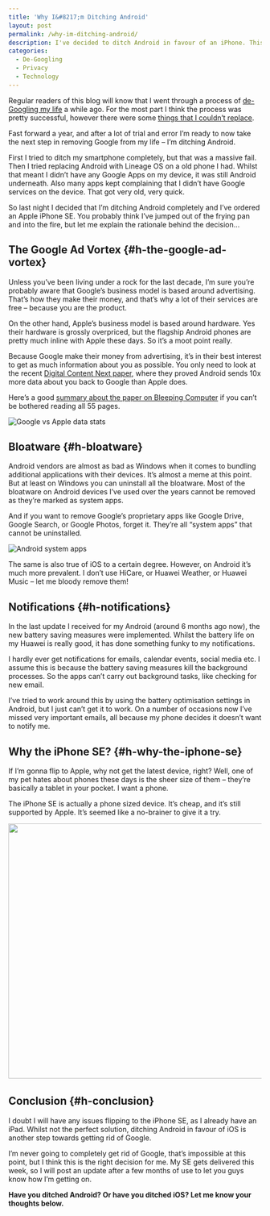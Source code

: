 ```yaml
---
title: 'Why I&#8217;m Ditching Android'
layout: post
permalink: /why-im-ditching-android/
description: I've decided to ditch Android in favour of an iPhone. This post explains why.
categories:
  - De-Googling
  - Privacy
  - Technology
---
```



Regular readers of this blog will know that I went through a process of [de-Googling my life](/categories/de-googling) a while ago. For the most part I think the process was pretty successful, however there were some [things that I couldn’t replace](/de-googling-my-life-06-what-i-cant-replace).

Fast forward a year, and after a lot of trial and error I’m ready to now take the next step in removing Google from my life – I’m ditching Android.

First I tried to ditch my smartphone completely, but that was a massive fail. Then I tried replacing Android with Lineage OS on a old phone I had. Whilst that meant I didn’t have any Google Apps on my device, it was still Android underneath. Also many apps kept complaining that I didn’t have Google services on the device. That got very old, very quick.

So last night I decided that I’m ditching Android completely and I’ve ordered an Apple iPhone SE. You probably think I’ve jumped out of the frying pan and into the fire, but let me explain the rationale behind the decision…

## The Google Ad Vortex {#h-the-google-ad-vortex}

Unless you’ve been living under a rock for the last decade, I’m sure you’re probably aware that Google’s business model is based around advertising. That’s how they make their money, and that’s why a lot of their services are free – because you are the product.

On the other hand, Apple’s business model is based around hardware. Yes their hardware is grossly overpriced, but the flagship Android phones are pretty much inline with Apple these days. So it’s a moot point really.

Because Google make their money from advertising, it’s in their best interest to get as much information about you as possible. You only need to look at the recent [Digital Content Next paper](https://digitalcontentnext.org/assets/images/wp-images/uploads/2018/08/DCN-Google-Data-Collection-Paper.pdf), where they proved Android sends 10x more data about you back to Google than Apple does.

Here’s a good [summary about the paper on Bleeping Computer](https://www.bleepingcomputer.com/news/google/idle-android-phones-send-data-to-google-ten-times-more-often-than-ios-devices-to-apple/) if you can’t be bothered reading all 55 pages.

<img loading="lazy" width="792" height="472" src="/assets/images/wp-images/2019/11/DCN-google-apple-stats.png" alt="Google vs Apple data stats" class="wp-image-115" srcset="/assets/images/wp-images/2019/11/DCN-google-apple-stats.png 792w, /assets/images/wp-images/2019/11/DCN-google-apple-stats-300x179.png 300w, /assets/images/wp-images/2019/11/DCN-google-apple-stats-768x458.png 768w" sizes="(max-width: 792px) 100vw, 792px" />  

## Bloatware {#h-bloatware}

Android vendors are almost as bad as Windows when it comes to bundling additional applications with their devices. It’s almost a meme at this point. But at least on Windows you can uninstall all the bloatware. Most of the bloatware on Android devices I’ve used over the years cannot be removed as they’re marked as system apps.

And if you want to remove Google’s proprietary apps like Google Drive, Google Search, or Google Photos, forget it. They’re all “system apps” that cannot be uninstalled.

<img loading="lazy" width="900" height="500" src="/assets/images/wp-images/2019/11/android-system-apps.png" alt="Android system apps" class="wp-image-114" srcset="/assets/images/wp-images/2019/11/android-system-apps.png 900w, /assets/images/wp-images/2019/11/android-system-apps-300x167.png 300w, /assets/images/wp-images/2019/11/android-system-apps-768x427.png 768w" sizes="(max-width: 900px) 100vw, 900px" />  

The same is also true of iOS to a certain degree. However, on Android it’s much more prevalent. I don’t use HiCare, or Huawei Weather, or Huawei Music – let me bloody remove them!

## Notifications {#h-notifications}

In the last update I received for my Android (around 6 months ago now), the new battery saving measures were implemented. Whilst the battery life on my Huawei is really good, it has done something funky to my notifications.

I hardly ever get notifications for emails, calendar events, social media etc. I assume this is because the battery saving measures kill the background processes. So the apps can’t carry out background tasks, like checking for new email.

I’ve tried to work around this by using the battery optimisation settings in Android, but I just can’t get it to work. On a number of occasions now I’ve missed very important emails, all because my phone decides it doesn’t want to notify me.

## Why the iPhone SE? {#h-why-the-iphone-se}

If I’m gonna flip to Apple, why not get the latest device, right? Well, one of my pet hates about phones these days is the sheer size of them – they’re basically a tablet in your pocket. I want a phone.

The iPhone SE is actually a phone sized device. It’s cheap, and it’s still supported by Apple. It’s seemed like a no-brainer to give it a try.

<img loading="lazy" width="900" height="506" src="/assets/images/wp-images/2019/11/iPhone-SE.jpg" alt="" class="wp-image-116" srcset="/assets/images/wp-images/2019/11/iPhone-SE.jpg 900w, /assets/images/wp-images/2019/11/iPhone-SE-300x169.jpg 300w, /assets/images/wp-images/2019/11/iPhone-SE-768x432.jpg 768w" sizes="(max-width: 900px) 100vw, 900px" />  

## Conclusion {#h-conclusion}

I doubt I will have any issues flipping to the iPhone SE, as I already have an iPad. Whilst not the perfect solution, ditching Android in favour of iOS is another step towards getting rid of Google.

I’m never going to completely get rid of Google, that’s impossible at this point, but I think this is the right decision for me. My SE gets delivered this week, so I will post an update after a few months of use to let you guys know how I’m getting on.

**Have you ditched Android? Or have you ditched iOS? Let me know your thoughts below.**
